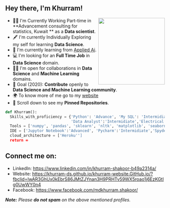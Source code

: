 ## Hey there, I'm Khurram!
<img align='right' src="https://pbs.twimg.com/profile_images/1055719162021068800/zrGcsTtu.jpg" width="210">

- 🤝🏻 I'm Currently Working Part-time in **Advancement consulting for statistics, Kuwait ** as a **Data scientist**.
- 🖋️ I'm currently Individually Exploring my self for learning **Data Science**.
- 🌱 I'm currently learning from [Applied Ai](https://www.appliedaicourse.com/).
- 💻 I'm looking for an **Full Time Job** in **Data Science** domain.
- 🤝🏻 I'm open for collaborations in **Data Science** and **Machine Learning** domains.
- 🎯 Goal (2020): **Contribute** openly to **Data Science and Machine Learning community**.
- 🌍 To know more of me go to my [website](https://khurram-ds.github.io/khurram-website.GitHub.io/)
- 📌 Scroll down to see my **Pinned Repositories**.
```python
def Khurram():
  Skills_with_proficiency = {'Python': 'Advance', 'My SQL': 'Intermidiate', 'Data Science Algorithm': 'Intermidiate', 'HTML': 'Beginner',
                             'Data Analyst':'Intermidiate','Electrical Engineer':'Intermidiate','Ms office':'Intermidiate'}
  Tools = ['numpy', 'pandas', 'sklearn', 'nltk', 'matplotlib', 'seaborn', 'Power BI', 'flask','Plotly','Beautiful Soup','Selenium','Bar chart Race']
  IDE = ['Jupytor Notebook':'Advanced', 'Pycharm':'Intermidiate','Spyder':'Advanced','Google Colab':'Intermidiate']
  cloud_architecture = ['Heroku'']
  return ∞
```

## Connect me on:
- LinkedIn: https://www.linkedin.com/in/khurram-shakoor-b49a2314a/
- Website: https://khurram-ds.github.io/khurram-website.GitHub.io/?fbclid=IwAR3GhUx0kEbrS86JMtZJYnan3H9PRHTv59WX5roao1j6EzKGtIg0UwWY0n4
- Facebook: https://www.facebook.com/mdkhurram.shakoor/

_**Note:** Please **do not spam** on the above mentioned profiles._
